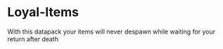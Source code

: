 # Loyal-Items
With this datapack your items will never despawn while waiting for your return after death
